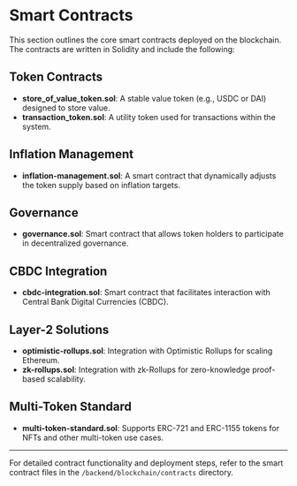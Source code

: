 # Smart Contracts

This section outlines the core smart contracts deployed on the blockchain. The contracts are written in Solidity and include the following:

## Token Contracts
- **store_of_value_token.sol**: A stable value token (e.g., USDC or DAI) designed to store value.
- **transaction_token.sol**: A utility token used for transactions within the system.

## Inflation Management
- **inflation-management.sol**: A smart contract that dynamically adjusts the token supply based on inflation targets.

## Governance
- **governance.sol**: Smart contract that allows token holders to participate in decentralized governance.

## CBDC Integration
- **cbdc-integration.sol**: Smart contract that facilitates interaction with Central Bank Digital Currencies (CBDC).

## Layer-2 Solutions
- **optimistic-rollups.sol**: Integration with Optimistic Rollups for scaling Ethereum.
- **zk-rollups.sol**: Integration with zk-Rollups for zero-knowledge proof-based scalability.

## Multi-Token Standard
- **multi-token-standard.sol**: Supports ERC-721 and ERC-1155 tokens for NFTs and other multi-token use cases.

---

For detailed contract functionality and deployment steps, refer to the smart contract files in the `/backend/blockchain/contracts` directory.

